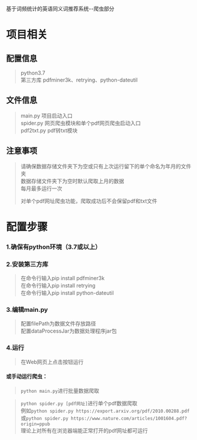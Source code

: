 基于词频统计的英语同义词推荐系统--爬虫部分  
  
# 项目相关  
## 配置信息  
>python3.7  
>第三方库 pdfminer3k、retrying、python-dateutil  

## 文件信息  
>main.py 项目启动入口  
>spider.py 网页爬虫模块和单个pdf网页爬虫启动入口  
>pdf2txt.py pdf转txt模块   

## 注意事项  
>请确保数据存储文件夹下为空或只有上次运行留下的单个命名为年月的文件夹  
>数据存储文件夹下为空时默认爬取上月的数据  
>每月最多运行一次  
>  
>对单个pdf网址爬虫功能，爬取成功后不会保留pdf和txt文件

# 配置步骤  

### 1.确保有python环境（3.7或以上）  
### 2.安装第三方库  
>在命令行输入pip install pdfminer3k  
>在命令行输入pip install retrying  
>在命令行输入pip install python-dateutil  
### 3.编辑main.py  
>配置filePath为数据文件存放路径  
>配置dataProcessJar为数据处理程序jar包  
### 4.运行  
>在Web网页上点击按钮运行  

#### 或手动运行爬虫：
>`python main.py`进行批量数据爬取  
  
>`python spider.py [pdf网址]`进行单个pdf数据爬取  
>例如`python spider.py https://export.arxiv.org/pdf/2010.00288.pdf`   
>或`python spider.py https://www.nature.com/articles/1001604.pdf?origin=ppub`  
>理论上对所有在浏览器端能正常打开的pdf网址都可运行  

